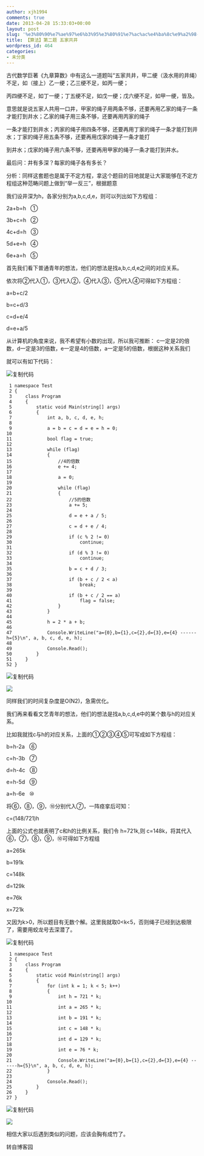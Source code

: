 ```yaml
---
author: xjh1994
comments: true
date: 2013-04-28 15:33:03+00:00
layout: post
slug: '%e3%80%90%e7%ae%97%e6%b3%95%e3%80%91%e7%ac%ac%e4%ba%8c%e9%a2%98-%e4%ba%94%e5%ae%b6%e5%85%b1%e4%ba%95-2'
title: 【算法】第二题 五家共井
wordpress_id: 464
categories:
- 未分类
---
```


古代数学巨著《九章算数》中有这么一道题叫“五家共井，甲二绠（汲水用的井绳）不足，如（接上）乙一绠；乙三绠不足，如丙一绠；

丙四绠不足，如丁一绠；丁五绠不足，如戊一绠；戊六绠不足，如甲一绠，皆及。

意思就是说五家人共用一口井，甲家的绳子用两条不够，还要再用乙家的绳子一条才能打到井水；乙家的绳子用三条不够，还要再用丙家的绳子

一条才能打到井水；丙家的绳子用四条不够，还要再用丁家的绳子一条才能打到井水；丁家的绳子用五条不够，还要再用戊家的绳子一条才能打

到井水；戊家的绳子用六条不够，还要再用甲家的绳子一条才能打到井水。

最后问：井有多深？每家的绳子各有多长？

分析：同样这套题也是属于不定方程，拿这个题目的目地就是让大家能够在不定方程组这种范畴问题上做到“举一反三”，根据题意

我们设井深为h，各家分别为a,b,c,d,e，则可以列出如下方程组：

2a+b=h   ①

3b+c=h   ②

4c+d=h   ③

5d+e=h   ④

6e+a=h   ⑤

首先我们看下普通青年的想法，他们的想法是找a,b,c,d,e之间的对应关系。

依次将②代入①，③代入②，④代入③，⑤代入④可得如下方程组：

a=b+c/2

b=c+d/3

c=d+e/4

d=e+a/5

从计算机的角度来说，我不希望有小数的出现，所以我可推断： c一定是2的倍数，d一定是3的倍数，e一定是4的倍数，a一定是5的倍数，根据这种关系我们

就可以有如下代码：





![复制代码](http://common.cnblogs.com/images/copycode.gif)



    
     1 namespace Test
     2 {
     3     class Program
     4     {
     5         static void Main(string[] args)
     6         {
     7             int a, b, c, d, e, h;
     8 
     9             a = b = c = d = e = h = 0;
    10 
    11             bool flag = true;
    12 
    13             while (flag)
    14             {
    15                 //4的倍数
    16                 e += 4;
    17 
    18                 a = 0;
    19 
    20                 while (flag)
    21                 {
    22                     //5的倍数
    23                     a += 5;
    24 
    25                     d = e + a / 5;
    26 
    27                     c = d + e / 4;
    28 
    29                     if (c % 2 != 0)
    30                         continue;
    31 
    32                     if (d % 3 != 0)
    33                         continue;
    34 
    35                     b = c + d / 3;
    36 
    37                     if (b + c / 2 < a)
    38                         break;
    39 
    40                     if (b + c / 2 == a)
    41                         flag = false;
    42                 }
    43             }
    44 
    45             h = 2 * a + b;
    46 
    47             Console.WriteLine("a={0},b={1},c={2},d={3},e={4} ------h={5}\n", a, b, c, d, e, h);
    48 
    49             Console.Read();
    50         }
    51     }
    52 }




![复制代码](http://common.cnblogs.com/images/copycode.gif)





![](http://pic002.cnblogs.com/images/2012/214741/2012080616245576.png)

同样我们的时间复杂度是O(N2)，急需优化。

我们再来看看文艺青年的想法，他们的想法是找a,b,c,d,e中的某个数与h的对应关系。

比如我就找c与h的对应关系，上面的①②③④⑤可写成如下方程组：

b=h-2a   ⑥

c=h-3b   ⑦

d=h-4c   ⑧

e=h-5d   ⑨

a=h-6e   ⑩

将⑥，⑧，⑨，⑩分别代入⑦，一阵痉挛后可知：

c=(148/721)h

上面的公式也就表明了c和h的比例关系，我们令 h=721k,则 c=148k，将其代入⑥，⑦，⑧，⑨，⑩可得如下方程组

a=265k

b=191k

c=148k

d=129k

e=76k

x=721k

又因为k>0，所以题目有无数个解。这里我就取0<k<5，否则绳子已经到达极限了，需要用蛟龙号去深潜了。





![复制代码](http://common.cnblogs.com/images/copycode.gif)



    
     1 namespace Test
     2 {
     3     class Program
     4     {
     5         static void Main(string[] args)
     6         {
     7             for (int k = 1; k < 5; k++)
     8             {
     9                 int h = 721 * k;
    10 
    11                 int a = 265 * k;
    12 
    13                 int b = 191 * k;
    14 
    15                 int c = 148 * k;
    16 
    17                 int d = 129 * k;
    18 
    19                 int e = 76 * k;
    20 
    21                 Console.WriteLine("a={0},b={1},c={2},d={3},e={4} ------h={5}\n", a, b, c, d, e, h);
    22             }
    23 
    24             Console.Read();
    25         }
    26     }
    27 }




![复制代码](http://common.cnblogs.com/images/copycode.gif)





![](http://pic002.cnblogs.com/images/2012/214741/2012080616452883.png)

相信大家以后遇到类似的问题，应该会胸有成竹了。



转自博客园
